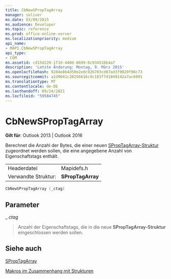 ```yaml
---
title: CbNewSPropTagArray
manager: soliver
ms.date: 03/09/2015
ms.audience: Developer
ms.topic: reference
ms.prod: office-online-server
ms.localizationpriority: medium
api_name:
- MAPI.CbNewSPropTagArray
api_type:
- COM
ms.assetid: cd15d220-1f3d-440d-8699-0c934518b4a7
description: 'Letzte Änderung: Montag, 9. März 2015'
ms.openlocfilehash: 9284e864d50e2edc926703cd07ad3f9020f06c73
ms.sourcegitcommit: a1d9041c20256616c9c183f7d1049142a7ac6991
ms.translationtype: MT
ms.contentlocale: de-DE
ms.lasthandoff: 09/24/2021
ms.locfileid: "59584745"
---
```

# <a name="cbnewsproptagarray"></a>CbNewSPropTagArray

  
  
**Gilt für**: Outlook 2013 | Outlook 2016 
  
Berechnet die Anzahl der Bytes, die einer neuen [SPropTagArray-Struktur](sproptagarray.md) zugeordnet werden sollen, die eine angegebene Anzahl von Eigenschaftstags enthält. 
  
|||
|:-----|:-----|
|Headerdatei  <br/> |Mapidefs.h  <br/> |
|Verwandte Struktur:  <br/> |**SPropTagArray** <br/> |
   
```cpp
CbNewSPropTagArray (_ctag)
```

## <a name="parameters"></a>Parameter

 _ _ctag_
  
> Anzahl der Eigenschaftstags, die in die neue **SPropTagArray-Struktur** eingeschlossen werden sollen. 
    
## <a name="see-also"></a>Siehe auch



[SPropTagArray](sproptagarray.md)


[Makros im Zusammenhang mit Strukturen](macros-related-to-structures.md)

